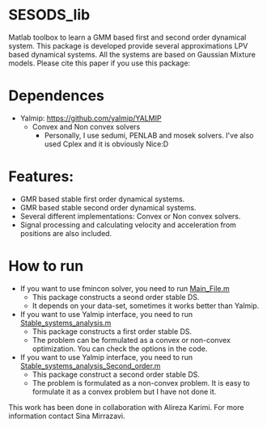 
# SESODS_lib

Matlab toolbox to learn a GMM based first and second order dynamical system. This package is developed provide several approximations LPV based dynamical systems. All the systems are based on Gaussian Mixture models. Please cite this paper if you use this package:





# Dependences 

- Yalmip: https://github.com/yalmip/YALMIP
  - Convex and Non convex solvers
    - Personally, I use sedumi, PENLAB and mosek solvers. I've also used Cplex and it is obviously Nice:D 
    
# Features:
- GMR based stable first order dynamical systems.
- GMR based stable second order dynamical systems.
- Several different implementations: Convex or Non convex solvers.
- Signal processing and calculating velocity and acceleration from positions are also included.

# How to run
- If you want to use fmincon solver, you need to run [Main_File.m](https://github.com/sinamr66/SESODS_lib/blob/master/Non_convex/Main_File.m)
  - This package constructs a seond order stable DS.
  - It depends on your data-set, sometimes it works better than Yalmip.
- If you want to use Yalmip interface, you need to run [Stable_systems_analysis.m](https://github.com/sinamr66/SESODS_lib/blob/master/Convex/Stable_systems_analysis.m)
  - This package constructs a first order stable DS.
  - The problem can be formulated as a convex or non-convex optimization. You can check the options in the code. 
- If you want to use Yalmip interface, you need to run [Stable_systems_analysis_Second_order.m](https://github.com/sinamr66/SESODS_lib/blob/master/Convex/Stable_systems_analysis_Second_order.m)
  - This package construct a second order stable DS.
  - The problem is formulated as a non-convex problem. It is easy to formulate it as a convex problem but I have not done it.
  

This work has been done in collaboration with Alireza Karimi. 
For more information contact Sina Mirrazavi.
